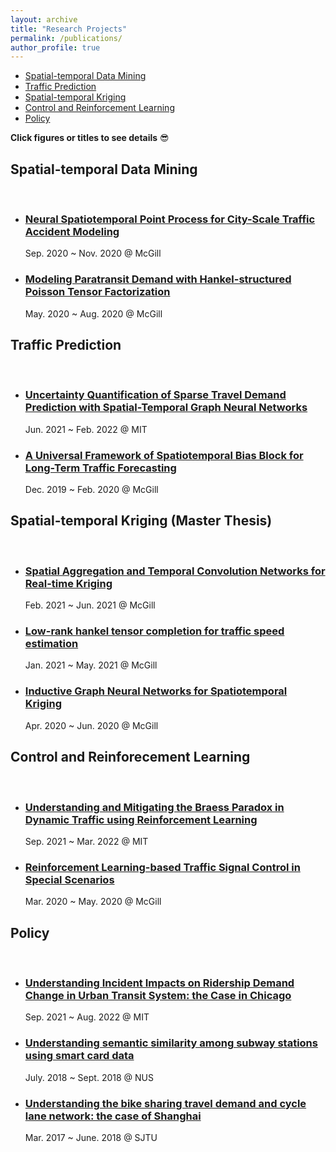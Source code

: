 ```yaml
---
layout: archive
title: "Research Projects"
permalink: /publications/
author_profile: true
---
```



<head>
  <meta charset="utf-8">
  <meta http-equiv="X-UA-Compatible" content="IE=edge">
  <meta name="viewport" content="width=device-width, initial-scale=1">
  <title>Freebie: 12 Practical Templates For List Pages</title>
  <link rel="stylesheet" href="image-list-small.css">
</head>

<ul>
<li><a href="#dm">Spatial-temporal Data Mining</a></li>
<li><a href="#dp">Traffic Prediction</a></li>
<li><a href="#st-kriging">Spatial-temporal Kriging</a></li>
<li><a href="#rl">Control and Reinforcement Learning</a></li>
<li><a href="#st-kriging">Policy</a></li>
</ul>

**Click figures or titles to see details** :sunglasses:

<section>
<h2 id="dm">Spatial-temporal Data Mining</h2>
<br> 
  <ul class="image-list-small">
    <li>
      <a href="../Projects/NSTPP/" style="background-image: url('../files/stpp.png');"></a>
      <div class="details">
        <h3><a href="../Projects/NSTPP/">Neural Spatiotemporal Point Process for City-Scale Traffic Accident Modeling</a></h3>
        <p class="image-author">Sep. 2020 ~ Nov. 2020 @ McGill</p>
        </div>
    </li>
    <li>
      <a href="../Projects/bptf/" style="background-image: url('../files/bptf.png');"></a>
      <div class="details">
        <h3><a href="../Projects/bptf/">Modeling Paratransit Demand with Hankel-structured Poisson Tensor Factorization</a></h3>
        <p class="image-author">May. 2020 ~ Aug. 2020 @ McGill</p>
      </div>
    </li>
  </ul>

<section>
<h2 id="dm">Traffic Prediction</h2>
<br> 
  <ul class="image-list-small">
    <li>
      <a href="../Projects/STZINB/" style="background-image: url('../files/stzinb.png');"></a>
      <div class="details">
        <h3><a href="../Projects/STZINB">Uncertainty Quantification of Sparse Travel Demand Prediction with Spatial-Temporal Graph Neural Networks</a></h3>
        <p class="image-author">Jun. 2021 ~ Feb. 2022 @ MIT</p>
      </div>
    </li>
    <li>
      <a href="../Projects/general_framework/" style="background-image: url('../files/framework_kdd.png');"></a>
      <div class="details">
        <h3><a href="../Projects/general_framework/">A Universal Framework of Spatiotemporal Bias Block for Long-Term Traffic Forecasting</a></h3>
        <p class="image-author">Dec. 2019 ~ Feb. 2020 @ McGill</p>
      </div>
    </li>
  </ul>


<section>
<h2 id="st-kriging">Spatial-temporal Kriging (Master Thesis)</h2>
<br> 
  <ul class="image-list-small">
  <li>
      <a href="../Projects/SATCN/" style="background-image: url('../files/satcn.png');"></a>
      <div class="details">
        <h3><a href="../Projects/SATCN/">Spatial Aggregation and Temporal Convolution Networks for Real-time Kriging</a></h3>
        <p class="image-author">Feb. 2021 ~ Jun. 2021 @ McGill</p>
        </div>
    </li>
    <li>
      <a href="../Projects/lowrank/" style="background-image: url('../files/lowrank.png');"></a>
      <div class="details">
        <h3><a href="../Projects/lowrank/">Low-rank hankel tensor completion for traffic speed estimation</a></h3>
        <p class="image-author">Jan. 2021 ~ May. 2021 @ McGill</p>
        </div>
    </li>
    <li>
      <a href="../Projects/IGNNK/" style="background-image: url('../files/ignnk.png');"></a>
      <div class="details">
        <h3><a href="../Projects/IGNNK/">Inductive Graph Neural Networks for Spatiotemporal Kriging</a></h3>
        <p class="image-author">Apr. 2020 ~ Jun. 2020 @ McGill</p>
        </div>
    </li>
  </ul>

<section>
<h2 id=rl>Control and Reinforecement Learning</h2>
<br>
<ul class="image-list-small">
    <li>
      <a href="../Projects/braess/" style="background-image: url('../files/braess.gif');"></a>
      <div class="details">
        <h3><a href="../Projects/braess/">Understanding and Mitigating the Braess Paradox in Dynamic Traffic using Reinforcement Learning</a></h3>
        <p class="image-author">Sep. 2021 ~ Mar. 2022 @ MIT</p>
      </div>
    </li>
    <li>
      <a href="../Projects/signal/" style="background-image: url('../files/comp767.gif');"></a>
      <div class="details">
        <h3><a href="../Projects/signal/">Reinforcement Learning-based Traffic Signal Control in Special Scenarios</a></h3>
        <p class="image-author">Mar. 2020 ~ May. 2020 @ McGill</p>
      </div>
    </li>
  </ul>

<section>
<h2 id=rl>Policy</h2>
<br>
<ul class="image-list-small">
    <li>
      <a href="../Projects/cta_incident/" style="background-image: url('../files/cta_incident.png');"></a>
      <div class="details">
        <h3><a href="../Projects/cta_incident/">Understanding Incident Impacts on Ridership Demand Change in Urban Transit System: the Case in Chicago</a></h3>
        <p class="image-author">Sep. 2021 ~ Aug. 2022 @ MIT</p>
      </div>
    </li>
    <li>
      <a href="../Projects/stns/" style="background-image: url('../files/stns.gif');"></a>
      <div class="details">
        <h3><a href="../Projects/stns/">Understanding semantic similarity among subway stations using smart card data</a></h3>
        <p class="image-author">July. 2018 ~ Sept. 2018 @ NUS</p>
      </div>
    </li>
    <li>
      <a href="../Projects/bikesharing/" style="background-image: url('../files/geographic_barrier_titled.png');"></a>
      <div class="details">
        <h3><a href="../Projects/bikesharing/">Understanding the bike sharing travel demand and cycle lane network: the case of Shanghai</a></h3>
        <p class="image-author">Mar. 2017 ~ June. 2018 @ SJTU</p>
      </div>
    </li>
  </ul>